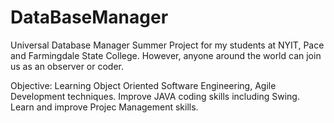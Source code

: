 # DataBaseManager

Universal Database Manager
Summer Project for my students at NYIT, Pace and Farmingdale State College.
However, anyone around the world can join us as an observer or coder.

Objective:
Learning Object Oriented Software Engineering, Agile Development techniques.
Improve JAVA coding skills including Swing.
Learn and improve Projec Management skills.

